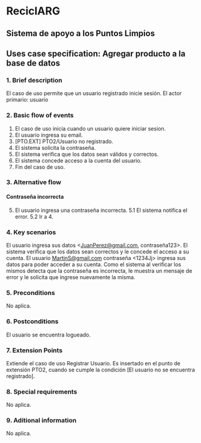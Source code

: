 ﻿# ReciclARG
## Sistema de apoyo a los Puntos Limpios

## Uses case specification: Agregar producto a la base de datos

### 1. Brief description
El caso de uso permite que un usuario registrado inicie sesión. El actor primario: usuario

### 2. Basic flow of events
1. El caso de uso inicia cuando un usuario quiere iniciar sesion.
2. El usuario ingresa su email.
3. [PTO.EXT] PTO2/Usuario no registrado.
4. El sistema solicita la contraseña.
5. El sistema verifica que los datos sean válidos y correctos.
6. El sistema concede acceso a la cuenta del usuario.
7. Fin del caso de uso.

### 3. Alternative flow
####  Contraseña incorrecta
5. El usuario ingresa una contraseña incorrecta.
5.1 El sistema notifica el error.
5.2 Ir a 4.

### 4. Key scenarios
El usuario ingresa sus datos <JuanPerez@gmail.com, contraseña123>. El sistema verifica que los datos sean correctos y le concede el acceso a su cuenta.
El usuario <MartinS@gmail.com> contraseña <1234Jj> ingresa sus datos para poder acceder a su cuenta. Como el sistema al verificar los mismos detecta que la contraseña es incorrecta, le muestra un mensaje de error y le solicita que ingrese nuevamente la misma.

### 5. Preconditions
No aplica.
	
### 6. Postconditions
El usuario se encuentra logueado.
	
### 7. Extension Points
Extiende el caso de uso Registrar Usuario. Es insertado en el punto de extensión PTO2, cuando se cumple la condición [El usuario no se encuentra registrado].

### 8. Special requirements
No aplica.

### 9. Aditional information
No aplica.
